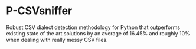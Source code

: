 # P-CSVsniffer
 Robust CSV dialect detection methodology for Python that outperforms existing state of the art solutions by an average of 16.45% and roughly 10% when dealing with really messy CSV files. 
